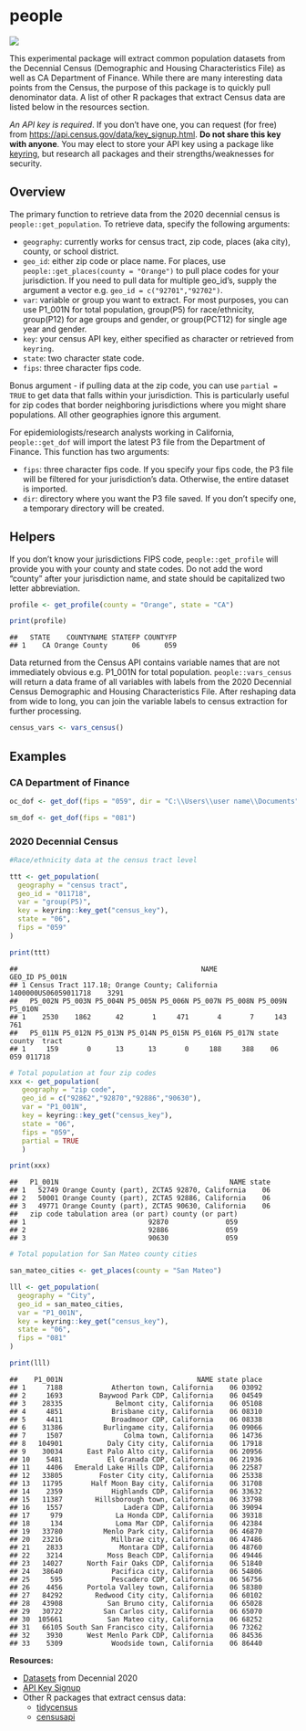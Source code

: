 people
================

![](https://img.shields.io/badge/lifecycle-experimental-brightgreen.svg)

This experimental package will extract common population datasets from
the Decennial Census (Demographic and Housing Characteristics File) as
well as CA Department of Finance. While there are many interesting data
points from the Census, the purpose of this package is to quickly pull
denominator data. A list of other R packages that extract Census data
are listed below in the resources section.

*An API key is required*. If you don’t have one, you can request (for
free) from <https://api.census.gov/data/key_signup.html>. **Do not share
this key with anyone**. You may elect to store your API key using a
package like [keyring](https://r-lib.github.io/keyring/index.html), but
research all packages and their strengths/weaknesses for security.

## Overview

The primary function to retrieve data from the 2020 decennial census is
`people::get_population`. To retrieve data, specify the following
arguments:

- `geography`: currently works for census tract, zip code, places (aka
  city), county, or school district.
- `geo_id`: either zip code or place name. For places, use
  `people::get_places(county = "Orange")` to pull place codes for your
  jurisdiction. If you need to pull data for multiple geo_id’s, supply
  the argument a vector e.g. `geo_id = c("92701","92702")`.
- `var`: variable or group you want to extract. For most purposes, you
  can use P1_001N for total population, group(P5) for race/ethnicity,
  group(P12) for age groups and gender, or group(PCT12) for single age
  year and gender.
- `key`: your census API key, either specified as character or retrieved
  from `keyring`.
- `state`: two character state code.
- `fips`: three character fips code.

Bonus argument - if pulling data at the zip code, you can use
`partial = TRUE` to get data that falls within your jurisdiction. This
is particularly useful for zip codes that border neighboring
jurisdictions where you might share populations. All other geographies
ignore this argument.

For epidemiologists/research analysts working in California,
`people::get_dof` will import the latest P3 file from the Department of
Finance. This function has two arguments:

- `fips`: three character fips code. If you specify your fips code, the
  P3 file will be filtered for your jurisdiction’s data. Otherwise, the
  entire dataset is imported.
- `dir`: directory where you want the P3 file saved. If you don’t
  specify one, a temporary directory will be created.

## Helpers

If you don’t know your jurisdictions FIPS code, `people::get_profile`
will provide you with your county and state codes. Do not add the word
“county” after your jurisdiction name, and state should be capitalized
two letter abbreviation.

``` r
profile <- get_profile(county = "Orange", state = "CA")

print(profile)
```

    ##   STATE    COUNTYNAME STATEFP COUNTYFP
    ## 1    CA Orange County      06      059

Data returned from the Census API contains variable names that are not
immediately obvious e.g. P1_001N for total population.
`people::vars_census` will return a data frame of all variables with
labels from the 2020 Decennial Census Demographic and Housing
Characteristics File. After reshaping data from wide to long, you can
join the variable labels to census extraction for further processing.

``` r
census_vars <- vars_census()
```

## Examples

### CA Department of Finance

``` r
oc_dof <- get_dof(fips = "059", dir = "C:\\Users\\user name\\Documents")

sm_dof <- get_dof(fips = "081")
```

### 2020 Decennial Census

``` r
#Race/ethnicity data at the census tract level

ttt <- get_population(
  geography = "census tract",
  geo_id = "011718",
  var = "group(P5)",
  key = keyring::key_get("census_key"),
  state = "06",
  fips = "059"
)

print(ttt)
```

    ##                                             NAME               GEO_ID P5_001N
    ## 1 Census Tract 117.18; Orange County; California 1400000US06059011718    3291
    ##   P5_002N P5_003N P5_004N P5_005N P5_006N P5_007N P5_008N P5_009N P5_010N
    ## 1    2530    1862      42       1     471       4       7     143     761
    ##   P5_011N P5_012N P5_013N P5_014N P5_015N P5_016N P5_017N state county  tract
    ## 1     159       0      13      13       0     188     388    06    059 011718

``` r
# Total population at four zip codes
xxx <- get_population(
   geography = "zip code",
   geo_id = c("92862","92870","92886","90630"),
   var = "P1_001N",
   key = keyring::key_get("census_key"),
   state = "06",
   fips = "059",
   partial = TRUE
   )

print(xxx)
```

    ##   P1_001N                                          NAME state
    ## 1   52749 Orange County (part), ZCTA5 92870, California    06
    ## 2   50001 Orange County (part), ZCTA5 92886, California    06
    ## 3   49771 Orange County (part), ZCTA5 90630, California    06
    ##   zip code tabulation area (or part) county (or part)
    ## 1                              92870              059
    ## 2                              92886              059
    ## 3                              90630              059

``` r
# Total population for San Mateo county cities

san_mateo_cities <- get_places(county = "San Mateo")

lll <- get_population(
  geography = "City",
  geo_id = san_mateo_cities,
  var = "P1_001N",
  key = keyring::key_get("census_key"),
  state = "06",
  fips = "081"
)

print(lll)
```

    ##    P1_001N                                 NAME state place
    ## 1     7188            Atherton town, California    06 03092
    ## 2     1693         Baywood Park CDP, California    06 04549
    ## 3    28335             Belmont city, California    06 05108
    ## 4     4851            Brisbane city, California    06 08310
    ## 5     4411            Broadmoor CDP, California    06 08338
    ## 6    31386          Burlingame city, California    06 09066
    ## 7     1507               Colma town, California    06 14736
    ## 8   104901           Daly City city, California    06 17918
    ## 9    30034      East Palo Alto city, California    06 20956
    ## 10    5481           El Granada CDP, California    06 21936
    ## 11    4406   Emerald Lake Hills CDP, California    06 22587
    ## 12   33805         Foster City city, California    06 25338
    ## 13   11795       Half Moon Bay city, California    06 31708
    ## 14    2359            Highlands CDP, California    06 33632
    ## 15   11387        Hillsborough town, California    06 33798
    ## 16    1557               Ladera CDP, California    06 39094
    ## 17     979             La Honda CDP, California    06 39318
    ## 18     134             Loma Mar CDP, California    06 42384
    ## 19   33780          Menlo Park city, California    06 46870
    ## 20   23216            Millbrae city, California    06 47486
    ## 21    2833              Montara CDP, California    06 48760
    ## 22    3214           Moss Beach CDP, California    06 49446
    ## 23   14027      North Fair Oaks CDP, California    06 51840
    ## 24   38640            Pacifica city, California    06 54806
    ## 25     595            Pescadero CDP, California    06 56756
    ## 26    4456      Portola Valley town, California    06 58380
    ## 27   84292        Redwood City city, California    06 60102
    ## 28   43908           San Bruno city, California    06 65028
    ## 29   30722          San Carlos city, California    06 65070
    ## 30  105661           San Mateo city, California    06 68252
    ## 31   66105 South San Francisco city, California    06 73262
    ## 32    3930      West Menlo Park CDP, California    06 84536
    ## 33    5309            Woodside town, California    06 86440

**Resources:**

- [Datasets](https://www.census.gov/data/developers/data-sets/decennial-census.html)
  from Decennial 2020
- [API Key Signup](https://api.census.gov/data/key_signup.html)
- Other R packages that extract census data:
  - [tidycensus](https://walker-data.com/tidycensus/)
  - [censusapi](https://www.hrecht.com/censusapi/)
